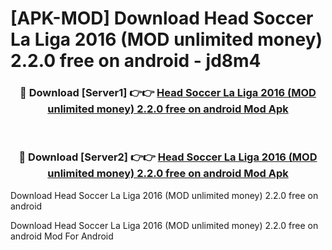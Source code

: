 # [APK-MOD] Download Head Soccer La Liga 2016 (MOD unlimited money) 2.2.0 free on android - jd8m4


<div align="center">
<h3>🔴 Download [Server1] 👉👉 <a href="https://apk-comot.site?title=Head_Soccer_La_Liga_2016_(MOD_unlimited_money)_2.2.0_free_on_android">Head Soccer La Liga 2016 (MOD unlimited money) 2.2.0 free on android Mod Apk</a></h3><br>
<h3>🔴 Download [Server2] 👉👉 <a href="https://apk-comot.site?title=Head_Soccer_La_Liga_2016_(MOD_unlimited_money)_2.2.0_free_on_android">Head Soccer La Liga 2016 (MOD unlimited money) 2.2.0 free on android Mod Apk</a></h3>
</div>



Download Head Soccer La Liga 2016 (MOD unlimited money) 2.2.0 free on android 

Download Head Soccer La Liga 2016 (MOD unlimited money) 2.2.0 free on android Mod For Android